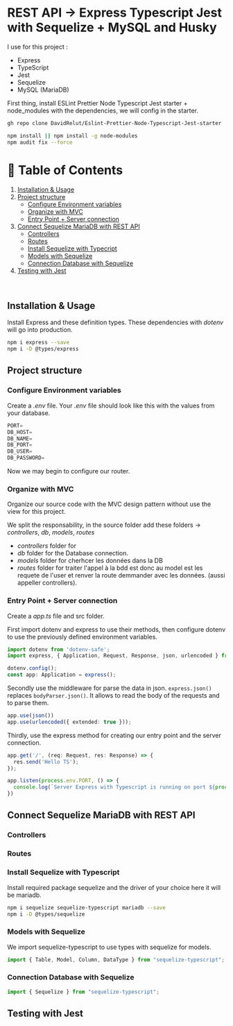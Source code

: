 # REST API -> Express Typescript Jest with Sequelize + MySQL and Husky

I use for this project :

* Express
* TypeScript
* Jest
* Sequelize
* MySQL (MariaDB)


First thing, install ESLint Prettier Node Typescript Jest starter + node_modules with the dependencies, we will config in the starter.

```bash
gh repo clone DavidRelut/Eslint-Prettier-Node-Typescript-Jest-starter

npm install || npm install -g node-modules
npm audit fix --force
```

# 📝 Table of Contents
1. [Installation & Usage](#installation-and-usage)
2. [Project structure](#project-structure)
    * [Configure Environment variables](#configure-environnemnt-variables)
    * [Organize with MVC](#organize-with-mvc)
    * [Entry Point + Server connection](#main-endpoint-and-server-connection)
3. [Connect Sequelize MariaDB with REST API](#connect-sequelize-mariadb-with-rest-api)
    * [Controllers](#conntrollers)
    * [Routes](routes)
    * [Install Sequelize with Typecript](#install-sequelize-with-typescript)
    * [Models with Sequelize](#models-with-sequelize)
    * [Connection Database with Sequelize](#connection-database-with-sequelize)
4. [Testing with Jest](#testing-with-jest)

<br/>


## <a name="installation-and-usage"></a>Installation & Usage

Install Express and these definition types.
These dependencies with *dotenv* will go into production.

```bash
npm i express --save
npm i -D @types/express
```

## <a name="project-structure"></a>Project structure
### <a name="configure-environnemnt-variables"></a>Configure Environment variables

Create a *.env* file.
Your *.env* file should look like this with the values ​​from your database.

```js
PORT=
DB_HOST=
DB_NAME=
DB_PORT=
DB_USER=
DB_PASSWORD=
```

Now we may begin to configure our router.

### <a name="organize-with-mvc"></a>Organize with MVC

Organize our source code with the MVC design pattern without use the view for this project.

We split the responsability, in the source folder add these folders -> *controllers*, *db*, *models*, *routes*
 * *controllers* folder for 
 * *db* folder for the Database connection.
 * *models* folder for cherhcer les données dans la DB
 * *routes* folder for traiter l'appel à la bdd est donc au model est les requete de l'user et renver la route demmander avec les données. (aussi appeller controllers).

### <a name="entry-point-and-server-connection"></a>Entry Point + Server connection

Create a *app.ts* file and src folder.

First import dotenv and express to use their methods, then configure dotenv to use the previously defined environment variables.

```typescript
import dotenv from 'dotenv-safe';
import express, { Application, Request, Response, json, urlencoded } from 'express';

dotenv.config();
const app: Application = express();
```

Secondly use the middleware for parse the data in json.
`express.json()` replaces `bodyParser.json()`. It allows to read the body of the requests and to parse them.

```typescript
app.use(json())
app.use(urlencoded({ extended: true }));
```

Thirdly, use the express method for creating our entry point and the server connection.

```typescript
app.get('/', (req: Request, res: Response) => {
  res.send('Hello TS');
});

app.listen(process.env.PORT, () => {
  console.log(`Server Express with Typescript is running on port ${process.env.PORT}`)
})
```

## <a name="connect-sequelize-mariadb-with-rest-api"></a>Connect Sequelize MariaDB with REST API
### <a name="controllers"></a>Controllers

### <a name="routes"></a>Routes

### <a name="install-sequelize-with-typescript"></a>Install Sequelize with Typescript

Install required package sequelize and the driver of your choice here it will be mariadb.

```bash
npm i sequelize sequelize-typescript mariadb --save
npm i -D @types/sequelize
```

### <a name="models-with-sequelize"></a>Models with Sequelize

We import sequelize-typescript to use types with sequelize for models.

```typescript
import { Table, Model, Column, DataType } from "sequelize-typescript";
```

### <a name="connection-database-with-sequelize"></a>Connection Database with Sequelize

```typescript
import { Sequelize } from "sequelize-typescript";
```

## <a name="testing-with-jest"></a>Testing with Jest

